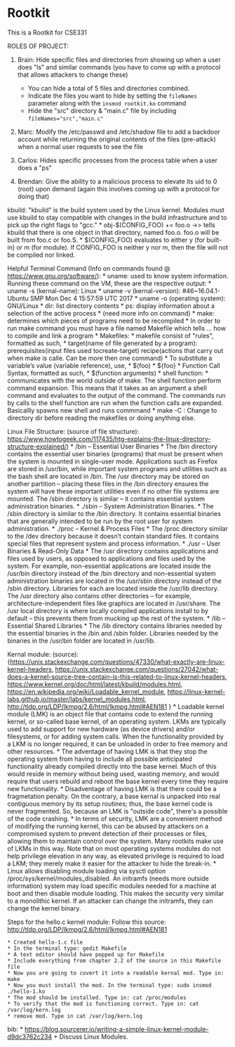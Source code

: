 # Rootkit
This is a Rootkit for CSE331

ROLES OF PROJECT:

1. Brain: Hide specific files and directories from showing up when a user does "ls" and similar commands (you have to come up with a protocol that allows attackers to change these)
	* You can hide a total of 5 files and directories combined.
	* Indicate the files you want to hide by setting the `fileNames` parameter along with the `insmod rootkit.ko` command
	* Hide the "src" directory & "main.c" file by including `fileNames="src","main.c"`

2. Marc: Modify the /etc/passwd and /etc/shadow file to add a backdoor account while returning the original contents of the files (pre-attack) when a normal user requests to see the file

3. Carlos: Hides specific processes from the process table when a user does a "ps"

4. Brendan: Give the ability to a malicious process to elevate its uid to 0 (root) upon demand (again this involves coming up with a protocol for doing that)


kbuild: "kbuild" is the build system used by the Linux kernel. Modules must use kbuild to stay compatible with changes in the build infrastructure and to pick up the right flags to "gcc."
	* obj-$(CONFIG_FOO) += foo.o ->> tells kbuild that there is one object in that directory, named foo.o. foo.o will be 
	built from foo.c or foo.S.
	* $(CONFIG_FOO) evaluates to either y (for built-in) or m (for module). If CONFIG_FOO is neither y nor m, then the 
	file will not be compiled nor linked.




Helpful Terminal Command (Info on commands found @ https://www.gnu.org/software/):
	* uname: used to know system information. Running these command on the VM, these are the respective output:
		* uname -s (kernal-name): Linux
    		* uname -v (kernal-version): #46~16.04.1-Ubuntu SMP Mon Dec 4 15:57:59 UTC 2017
    		* uname -o (operating system): GNU/Linux
	* dir: list directory contents
	* ps: display information about a selection of the active process
		* (need more info on command)
	* make: determines which pieces of programs need to be recompiled
		* In order to run make command you must have a file named Makefile which tells ... how to compile and link a 
		program 
		* Makefiles:
			* makefile consist of "rules", formatted as such,
				* target(name of file generated by a program): prerequisites(input files used tocreate-target)
					recipe(actions that carry out when make is calle. Can be more then one command)
			* To substitute a variable’s value (variable reference), use,
				* $(foo)
				* ${foo}
			* Function Call Syntax, formatted as such,
				* $(function arguments)
				* shell function:
					* communicates with the world outside of make. The shell function perform command 
					expansion. This means that it takes as an argument a shell command and evaluates to 
					the output of the command. The commands run by calls to the shell function are run 
					when the function calls are expanded. Basicallly spawns new shell and runs commmand
		* make -C : Change to directory dir before reading the makefiles or doing anything else.
		

Linux File Structure: 
(source of file structure): https://www.howtogeek.com/117435/htg-explains-the-linux-directory-structure-explained/)
    * /bin – Essential User Binaries
		* The /bin directory contains the essential user binaries (programs) that must be present when the system is mounted in
		  single-user mode. Applications such as Firefox are stored in /usr/bin, while important system programs and utilities 
		  such as the bash shell are located in /bin. The /usr directory may be stored on another partition – placing these files 
		  in the /bin directory ensures the system will have these important utilities even if no other file systems are mounted. 
		  The /sbin directory is similar – it contains essential system administration binaries.
     * ./sbin – System Administration Binaries. 
        * The /sbin directory is similar to the /bin directory. It contains essential binaries that are generally intended to be 
		  run by the root user for system administration.
    * ./proc – Kernel & Process Files
		* The /proc directory similar to the /dev directory because it doesn’t contain
		  standard files. It contains special files that represent system and process information.
    * ./usr – User Binaries & Read-Only Data
        * The /usr directory contains applications and files used by users, as opposed to applications and files used by the 
		  system. For example, non-essential applications are located inside the /usr/bin directory instead of the /bin directory 
		  and non-essential system administration binaries are located in the /usr/sbin directory instead of the /sbin directory. 
		  Libraries for each are located inside the /usr/lib directory. The /usr directory also contains other directories – for 
		  example, architecture-independent files like graphics are located in /usr/share. The /usr local directory is where 
		  locally compiled applications install to by default – this prevents them from mucking up the rest of the system.
    * /lib – Essential Shared Libraries
        * The /lib directory contains libraries needed by the essential binaries in the /bin and /sbin folder. Libraries needed by 
		  the binaries in the /usr/bin folder are located in /usr/lib.


Kernal module:
(source): {https://unix.stackexchange.com/questions/47330/what-exactly-are-linux-kernel-headers, 
https://unix.stackexchange.com/questions/27042/what-does-a-kernel-source-tree-contain-is-this-related-to-linux-kernel-headers,
https://www.kernel.org/doc/html/latest/kbuild/modules.html,
https://en.wikipedia.org/wiki/Loadable_kernel_module,
https://linux-kernel-labs.github.io/master/labs/kernel_modules.html,
http://tldp.org/LDP/lkmpg/2.6/html/lkmpg.html#AEN181
}
	* Loadable kernel module (LMK) is an object file that contains code to extend the running kernel, or so-called base kernel, of an operating system. LKMs are typically used to add support for new hardware (as device drivers) and/or filesystems, or for adding system calls. When the functionality provided by a LKM is no longer required, it can be unloaded in order to free memory and other resources.
		* The adventage of having LMK is that they stop the operating system from having to include all possible anticipated 			  functionality already compiled directly into the base kernel. Much of this  would reside in memory without being used, 
		  wasting memory, and would require that users rebuild and reboot the base kernel every time they require new 
		  functionality.
		* Disadventage of having LMK is that there could be a fragmetation penalty. On the contrary, a base kernal is unpacked 
		  into real contiguous memory by its setup routines; thus, the base kernel code is never fragmented. So, because an LMK is 
		  "outside code", there's a possible of the code crashing.
        * In terms of security,  LMK are a convenient method of modifying the running kernel, this can be abused by attackers on a 
		  compromised system to prevent detection of their processes or files, allowing them to maintain control over the system. 
		  Many rootkits make use of LKMs in this way. Note that on most operating systems modules do not help privilege elevation 
		  in any way, as elevated privilege is required to load a LKM; they merely make it easier for the attacker to hide the 
		  break-in.
			* Linux allows disabling module loading via sysctl option /proc/sys/kernel/modules_disabled. An initramfs (needs 
              more outside information) system may load specific modules needed for a machine at boot and then disable module 
			  loading. This makes the security very similar to a monolithic kernel. If an attacker can change the initramfs, they 
			  can change the kernel binary.

Steps for the hello.c  kernel module:
Follow this source: http://tldp.org/LDP/lkmpg/2.6/html/lkmpg.html#AEN181
	
	* Created hello-1.c file
	* In the terminal type: gedit Makefile
	* A text editor should have popped up for Makefile
	* Include everything from chapter 2.2 of the source in this Makefile file
	* Now you are going to covert it into a readable kernal mod. Type in: make
	* Now you must install the mod. In the terminal type: sudo insmod ./hello-1.ko	
	* The mod should be installed. Type in: cat /proc/modules 
	* To verify that the mod is functioning correct. Type in: cat /var/log/kern.log
	* remove mod. Type in cat /var/log/kern.log  





bib:
    * https://blog.sourcerer.io/writing-a-simple-linux-kernel-module-d9dc3762c234
        + Discuss Linux Modules.

